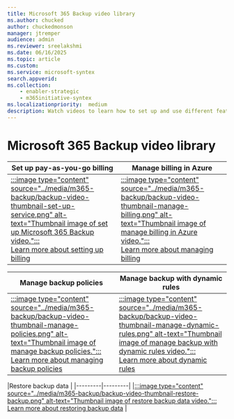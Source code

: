 ```yaml
---
title: Microsoft 365 Backup video library
ms.author: chucked
author: chuckedmonson
manager: jtremper
audience: admin
ms.reviewer: sreelakshmi
ms.date: 06/16/2025
ms.topic: article
ms.custom: 
ms.service: microsoft-syntex
search.appverid: 
ms.collection: 
    - enabler-strategic
    - m365initiative-syntex
ms.localizationpriority:  medium
description: Watch videos to learn how to set up and use different features in Microsoft 365 Backup.
---
```


# Microsoft 365 Backup video library


|Set up pay-as-you-go billing  |Manage billing in Azure  |
|---------|---------|
|[:::image type="content" source="../media/m365-backup/backup-video-thumbnail-set-up-service.png" alt-text="Thumbnail image of set up Microsoft 365 Backup video.":::](https://learn-video.azurefd.net/vod/player?id=d4f5a898-3d35-42aa-ae3f-6639b59943f9)<br>[Learn more about setting up billing](backup-setup.md)     |[:::image type="content" source="../media/m365-backup/backup-video-thumbnail-manage-billing.png" alt-text="Thumbnail image of manage billing in Azure video.":::](https://learn-video.azurefd.net/vod/player?id=a87d77a7-2c88-43fc-ae8c-5ba42765f956)<br>[Learn more about managing billing](backup-billing.md)          |

|Manage backup policies  |Manage backup with dynamic rules  |
|---------|---------|
|[:::image type="content" source="../media/m365-backup/backup-video-thumbnail-manage-policies.png" alt-text="Thumbnail image of manage backup policies.":::](https://learn-video.azurefd.net/vod/player?id=2cdeb3f7-2565-414c-9afe-e2deb5dc77c2)<br>[Learn more about managing backup policies](backup-view-edit-policies.md)    |[:::image type="content" source="../media/m365-backup/backup-video-thumbnail-manage-dynamic-rules.png" alt-text="Thumbnail image of manage backup with dynamic rules video.":::](https://learn-video.azurefd.net/vod/player?id=7604db2b-5099-4b87-b94d-d36436b3ac18)<br>[Learn more about dynamic rules](backup-view-edit-policies.md#dynamic-rules)           |

|Restore backup data  |
|---------|---------|
|[:::image type="content" source="../media/m365-backup/backup-video-thumbnail-restore-backup.png" alt-text="Thumbnail image of restore backup data video.":::](https://learn-video.azurefd.net/vod/player?id=c9a4ced2-7ce3-4bc9-b42f-876b05497e1b)<br>[Learn more about restoring backup data](backup-restore-data.md)    |


